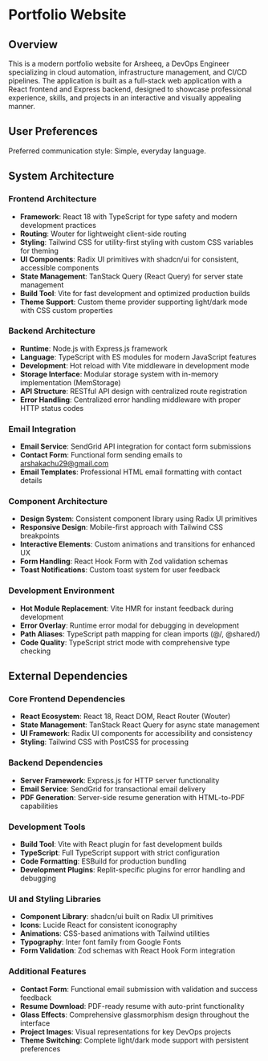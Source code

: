 # Portfolio Website

## Overview

This is a modern portfolio website for Arsheeq, a DevOps Engineer specializing in cloud automation, infrastructure management, and CI/CD pipelines. The application is built as a full-stack web application with a React frontend and Express backend, designed to showcase professional experience, skills, and projects in an interactive and visually appealing manner.

## User Preferences

Preferred communication style: Simple, everyday language.

## System Architecture

### Frontend Architecture
- **Framework**: React 18 with TypeScript for type safety and modern development practices
- **Routing**: Wouter for lightweight client-side routing
- **Styling**: Tailwind CSS for utility-first styling with custom CSS variables for theming
- **UI Components**: Radix UI primitives with shadcn/ui for consistent, accessible components
- **State Management**: TanStack Query (React Query) for server state management
- **Build Tool**: Vite for fast development and optimized production builds
- **Theme Support**: Custom theme provider supporting light/dark mode with CSS custom properties

### Backend Architecture
- **Runtime**: Node.js with Express.js framework
- **Language**: TypeScript with ES modules for modern JavaScript features
- **Development**: Hot reload with Vite middleware in development mode
- **Storage Interface**: Modular storage system with in-memory implementation (MemStorage)
- **API Structure**: RESTful API design with centralized route registration
- **Error Handling**: Centralized error handling middleware with proper HTTP status codes

### Email Integration
- **Email Service**: SendGrid API integration for contact form submissions
- **Contact Form**: Functional form sending emails to arshakachu29@gmail.com
- **Email Templates**: Professional HTML email formatting with contact details

### Component Architecture
- **Design System**: Consistent component library using Radix UI primitives
- **Responsive Design**: Mobile-first approach with Tailwind CSS breakpoints
- **Interactive Elements**: Custom animations and transitions for enhanced UX
- **Form Handling**: React Hook Form with Zod validation schemas
- **Toast Notifications**: Custom toast system for user feedback

### Development Environment
- **Hot Module Replacement**: Vite HMR for instant feedback during development
- **Error Overlay**: Runtime error modal for debugging in development
- **Path Aliases**: TypeScript path mapping for clean imports (@/, @shared/)
- **Code Quality**: TypeScript strict mode with comprehensive type checking

## External Dependencies

### Core Frontend Dependencies
- **React Ecosystem**: React 18, React DOM, React Router (Wouter)
- **State Management**: TanStack React Query for async state management
- **UI Framework**: Radix UI components for accessibility and consistency
- **Styling**: Tailwind CSS with PostCSS for processing

### Backend Dependencies
- **Server Framework**: Express.js for HTTP server functionality
- **Email Service**: SendGrid for transactional email delivery
- **PDF Generation**: Server-side resume generation with HTML-to-PDF capabilities

### Development Tools
- **Build Tool**: Vite with React plugin for fast development builds
- **TypeScript**: Full TypeScript support with strict configuration
- **Code Formatting**: ESBuild for production bundling
- **Development Plugins**: Replit-specific plugins for error handling and debugging

### UI and Styling Libraries
- **Component Library**: shadcn/ui built on Radix UI primitives
- **Icons**: Lucide React for consistent iconography
- **Animations**: CSS-based animations with Tailwind utilities
- **Typography**: Inter font family from Google Fonts
- **Form Validation**: Zod schemas with React Hook Form integration

### Additional Features
- **Contact Form**: Functional email submission with validation and success feedback
- **Resume Download**: PDF-ready resume with auto-print functionality
- **Glass Effects**: Comprehensive glassmorphism design throughout the interface
- **Project Images**: Visual representations for key DevOps projects
- **Theme Switching**: Complete light/dark mode support with persistent preferences
